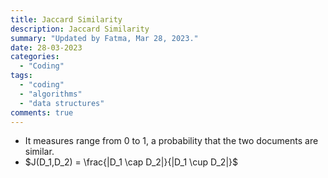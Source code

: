 ```yaml
---
title: Jaccard Similarity
description: Jaccard Similarity
summary: "Updated by Fatma, Mar 28, 2023."
date: 28-03-2023
categories:
  - "Coding"
tags:
  - "coding"
  - "algorithms"
  - "data structures"
comments: true
---
```

- It measures range from 0 to 1, a probability that the two documents are similar.
- $J(D_1,D_2) = \frac{|D_1 \cap D_2|}{|D_1 \cup D_2|}$

